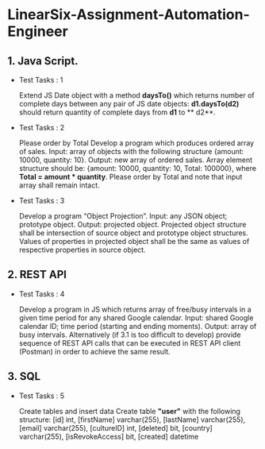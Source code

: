 # LinearSix-Assignment-Automation-Engineer
## 1. Java Script.
* Test Tasks : 1
  
  Extend JS Date object with a method **daysTo()** which returns number of complete days between any pair of JS date objects: **d1.daysTo(d2)** should return quantity of complete days from **d1** to ** d2**.
* Test Tasks : 2
  
  Please order by Total Develop a program which produces ordered array of sales. Input: array of objects with the following structure {amount: 10000, quantity: 10}. Output: new array of ordered sales. Array element structure should be: {amount: 10000, quantity: 10, Total: 100000}, where **Total = amount * quantity**. Please order by Total and note that input array shall remain intact.
* Test Tasks : 3

  Develop a program “Object Projection”. Input: any JSON object; prototype object. Output: projected object. Projected object structure shall be intersection of source object and prototype object structures. Values of properties in projected object shall be the same as values of respective properties in source object.

## 2. REST API
* Test Tasks : 4

  Develop a program in JS which returns array of free/busy intervals in a given time period for any shared Google calendar. Input: shared Google calendar ID; time period (starting and ending moments). Output: array of busy intervals.
Alternatively (if 3.1 is too difficult to develop) provide sequence of REST API calls that can be executed in REST API client (Postman) in order to achieve the same result.

## 3. SQL
* Test Tasks : 5

  Create tables and insert data
Create table **"user"** with the following structure:
[id] int,
[firstName] varchar(255), [lastName] varchar(255), [email] varchar(255), [cultureID] int,
[deleted] bit,
[country] varchar(255), [isRevokeAccess] bit, [created] datetime
